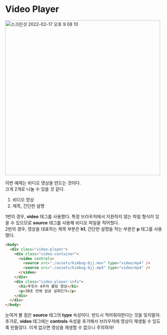 # Video Player

<img width="497" alt="스크린샷 2022-02-17 오후 9 08 10" src="https://user-images.githubusercontent.com/86224851/154478743-55d41170-c02c-49ac-8329-4004e0344871.png">

이번 예제는 비디오 영상을 만드는 것이다.  
크게 2개로 나눌 수 있을 것 같다.

1. 비디오 영상
2. 제목, 간단한 설명

1번의 경우, **video** 태그를 사용했다. 특정 브라우저에서 지원하지 않는 파일 형식이 있을 수 있으므로 **source** 태그를 사용해 비디오 파일을 적어줬다.  
2번의 경우, 영상을 대표하는 제목 부분은 **h1**, 간단한 설명을 적는 부분은 **p** 태그를 사용했다.

```html
<body>
  <div class="video-player">
    <div class="video-container">
      <video controls>
        <source src="./assets/kimbug-bjj.mov" type="video/mp4" />
        <source src="./assets/kimbug-bjj.mp4" type="video/mp4" />
      </video>
    </div>
    <div class="video-player-info">
      <h1>주짓수 4주차 롤링 영상</h1>
      <p>30초 만에 압살 실화인가</p>
    </div>
  </div>
</body>
```

눈여겨 볼 점은 **source** 태그의 **type** 속성이다. 반드시 적어줘야한다는 것을 잊지말자.  
추가로, **video** 태그에는 **controls** 속성을 추가해서 브라우저에 영상이 재생될 수 있도록 만들었다. 이게 없으면 영상을 재생할 수 없으니 주의하자!
